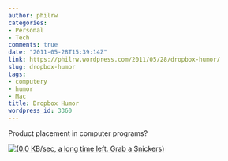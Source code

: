 ```yaml
---
author: philrw
categories:
- Personal
- Tech
comments: true
date: "2011-05-28T15:39:14Z"
link: https://philrw.wordpress.com/2011/05/28/dropbox-humor/
slug: dropbox-humor
tags:
- computery
- humor
- Mac
title: Dropbox Humor
wordpress_id: 3360
---
```


Product placement in computer programs?

[![(0.0 KB/sec, a long time left. Grab a Snickers)](https://blog.rosenberg-watt.com/wp-content/uploads/2011/05/IMG_0624-300x224.jpg)](http://philrw.files.wordpress.com/2011/05/img_0624.jpg)
